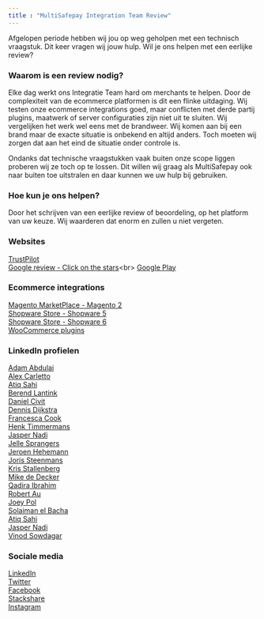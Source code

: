 ```yaml
---
title : "MultiSafepay Integration Team Review"
---
```


Afgelopen periode hebben wij jou op weg geholpen met een technisch vraagstuk.
Dit keer vragen wij jouw hulp. Wil je ons helpen met een eerlijke review?

### Waarom is een review nodig?
Elke dag werkt ons Integratie Team hard om merchants te helpen.
Door de complexiteit van de ecommerce platformen is dit een flinke uitdaging. Wij testen onze ecommerce integrations goed, maar conflicten met derde partij plugins, maatwerk of server configuraties zijn niet uit te sluiten. Wij vergelijken het werk wel eens met de brandweer. Wij komen aan bij een brand maar de exacte situatie is onbekend en altijd anders. Toch moeten wij zorgen dat aan het eind de situatie onder controle is.

Ondanks dat technische vraagstukken vaak buiten onze scope liggen proberen wij ze toch op te lossen.
Dit willen wij graag als MultiSafepay ook naar buiten toe uitstralen en daar kunnen we uw hulp bij gebruiken.

### Hoe kun je ons helpen?
Door het schrijven van een eerlijke review of beoordeling, op het platform van uw keuze.
Wij waarderen dat enorm en zullen u niet vergeten.

### Websites
[TrustPilot](https://nl.trustpilot.com/review/multisafepay.com)<br> 
[Google review - Click on the stars](https://www.google.com/search?rlz=1C1GCEU_enNL890NL890&q=MultiSafepay&stick=H4sIAAAAAAAAAONgecSYyS3w8sc9YamESWtOXmOM4uIKzsgvd80rySypFPLhYoOyFLj4pbj10_UNSwpzjKvyCjQYpHi5kAWkFJS4eNcZ2ciLihx-yaQlxLn6zo0yb45j7oKWcUd2fZ11-hzPIlYe39KckszgxLTUgsRKAFluieJ9AAAA&sa=X&ved=2ahUKEwj94_i1hOrnAhUuNOwKHQdQBEoQ6RMwC3oECAsQBA&biw=1280&bih=610#lrd=0x47c6084b76d8dcab:0xcecb9af5bac45e39,1,,,)<br>
[Google Play](https://play.google.com/store/apps/details?id=com.multisafepay.control)<br>

### Ecommerce integrations
[Magento MarketPlace - Magento 2](https://marketplace.magento.com/multisafepay-magento2msp.html)<br>
[Shopware Store - Shopware 5](https://store.shopware.com/en/mltis39871819230f/multisafepay-online-payments-free-plugin-with-20-payment-methods.html)<br>
[Shopware Store - Shopware 6](https://store.shopware.com/en/mltis59465832976f/multisafepay-online-payments-for-shopware-ideal-cards-klarna-alipay-etc..html)<br>
[WooCommerce plugins](https://wordpress.org/plugins/multisafepay)

### LinkedIn profielen

[Adam Abdulai](https://www.linkedin.com/in/adam-abdulai-7720447a)  
[Alex Carletto](https://www.linkedin.com/in/alexcarletto)  
[Atiq Sahi](https://www.linkedin.com/in/atiq-s-706845121)  
[Berend Lantink](https://www.linkedin.com/in/berendlantink)  
[Daniel Civit](https://www.linkedin.com/in/danielcivit)  
[Dennis Dijkstra](https://www.linkedin.com/in/doubledijkstra)  
[Francesca Cook](https://www.linkedin.com/in/francesca-cook-ba786a29/)  
[Henk Timmermans](https://www.linkedin.com/in/henk-timmermans-9b813120)  
[Jasper Nadi](https://www.linkedin.com/in/jasper-nadi-6584b9122)  
[Jelle Sprangers](https://www.linkedin.com/in/jelle-sprangers-partnermanager)  
[Jeroen Hehemann](https://www.linkedin.com/in/jeroenhehemann)  
[Joris Steenmans](https://www.linkedin.com/in/jorissteenmans)  
[Kris Stallenberg](https://www.linkedin.com/in/kris-stallenberg-a21471ba)  
[Mike de Decker](https://www.linkedin.com/in/mike-de-decker-54443a163)  
[Qadira Ibrahim](https://www.linkedin.com/in/qadira-ibrahim-a5126887)  
[Robert Au](https://www.linkedin.com/in/robert-au-7b84a3177)  
[Joey Pol](https://www.linkedin.com/in/joey-pol-305787162)  
[Solaiman el Bacha](https://www.linkedin.com/in/solaimanelbacha)  
[Atiq Sahi](https://www.linkedin.com/in/atiq-s-706845121)  
[Jasper Nadi](https://www.linkedin.com/in/jasper-nadi-6584b9122)  
[Vinod Sowdagar](https://www.linkedin.com/in/vinod-sowdagar)  

### Sociale media
[LinkedIn](https://www.linkedin.com/company/multisafepay)  
[Twitter](https://twitter.com/multisafepay)  
[Facebook](https://www.facebook.com/multisafepay)  
[Stackshare](https://stackshare.io/multisafepay/multisafepay)  
[Instagram](https://www.instagram.com/multisafepay)  
